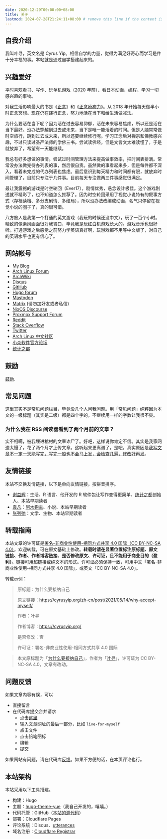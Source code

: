 ```yaml
---
date: 2020-12-29T00:00:00+08:00
title: 关于
lastmod: 2024-07-28T21:24:11+08:00 # remove this line if the content is actually changed
---
```


## 自我介绍

我叫叶寻，英文名是 Cyrus Yip。相信自学的力量，觉得为满足好奇心而学习是件十分幸福的事。本站就是通过自学搭建起来的。

## 兴趣爱好

平时喜欢看书、写作、玩单机游戏（2020 年前）、看日本动画、编程、学习一切感兴趣的事物。

对我生活影响最大的书是《[正念](https://book.douban.com/subject/3681639/)》和《[正念療癒力](https://book.douban.com/subject/25800318/)》。从 2018 年开始每天做半小时正念冥想。现在仍在践行正念，努力地活在当下和给生活做减法。

为什么要活在当下呢？因为活在过去容易抑郁，活在未来容易焦虑，所以还是活在当下最好。没办法穿越到过去或未来，当下是唯一能活着的时间。但是人脑常常做时空旅行，跳到过去或未来，所以还要继续修行呢。学习正念后对禅宗和佛教感兴趣，不过只读过圣严法师的学佛三书。尝试读佛经，但是文言文太难读懂了，于是就放弃了，希望有一天能继续。

我总有好多想做的事情。尝试过时间管理方法来提高做事效率，把时间表排满。常常没办法做完待办列表的事，然后很自责。虽然做的事看起来多，但是每件都不深入，看着未完成的代办列表也焦虑。最后意识到每天精力和时间都有限，就放弃时间管理了，目前只专注于几件事。目前每天专注做两三件事感觉很满足。

最让我震撼的游戏是时空轮回（Ever17），剧情优秀，悬念设计极佳。这个游戏剧透就不精彩了，也不知道怎么推荐了。因为时空轮回采用了视觉小说特有的叙事方式（存档读档、多分支剧情、多结局），所以没办法改编成动画，名气只停留在视觉小说的圈子了，真的很可惜。

八方旅人是我第一个打通的英文游戏（我玩的时候还没中文），玩了一百个小时。精致的像素风画面很对我胃口，毕竟我是玩红白机游戏长大的。游戏音乐也很好听。打通游戏之后感觉之前努力学英语真好啊，玩游戏都不用等中文版了，对自己的英语水平也更有信心了。

## 网站帐号

- [My Blog](https://cyrusyip.org)
- [Arch Linux Forum](https://bbs.archlinux.org/profile.php?id=138854)
- [ArchWiki](https://wiki.archlinux.org/title/Special:Contributions/Cyrus_Yip)
- [Disqus](https://disqus.com/by/cyrusyip/)
- [GitHub](https://github.com/CyrusYip)
- [Hugo forum](https://discourse.gohugo.io/u/cyrusyip/summary)
- [Mastodon](https://mastodon.social/@cyrusyip)
- [Matrix](https://matrix.to/#/@cyrusyip:matrix.org) (请勿加好友或者私信)
- [NixOS Discourse](https://discourse.nixos.org/u/cyrusyip/)
- [Proxmox Support Forum](https://forum.proxmox.com/members/cyrus.172060/)
- [Reddit](https://www.reddit.com/user/CyrusYip)
- [Stack Overflow](https://stackoverflow.com/users/14399237/cyrus-yip)
- [Twitter](https://twitter.com/CyrusYip10)
- [Arch Linux 中文社区](https://bbs.archlinuxcn.org/profile.php?id=163433)
- [小众软件官方论坛](https://meta.appinn.net/u/CyrusYip/)
- [统计之都](https://d.cosx.org/u/CyrusYip)

## 鼓励

[鼓励](/zh-cn/donate).

## 常见问题

这里其实不是常见问题栏目，毕竟没几个人问我问题。用「常见问题」纯粹因为本文的一级标题（其实是二级）都是四个字的，不继续用一样的字数让我很不爽。

### 为什么我在 RSS 阅读器看到了两个月前的文章？

实不相瞒，被我埋进棺材的文章诈尸了。好吧，这样说你肯定不信。其实是我家网速太慢了，花了两个月才上传文章。这听起来更离谱了，是吧。真实原因是[我写文章不一定一天能写完，写完一般也不会马上发，会检查几遍，修改好再发](http://disq.us/p/2fpetao)。

## 友情链接

本站不交换友情链接，以下是单向友情链接，按拼音排序。

- [谢益辉](https://yihui.org/)：生活、R 语言、他开发的 R 软件包让写作变得更简单、[统计之都](https://cosx.org/)创始人、本站早期读者
- [袁凡](https://yuanfan.rbind.io/)：[阿木狗主](https://yuanfan.rbind.io/posts/my-dog/)、小说、本站早期读者
- [张列弛](https://www.liechi.org/)：文学、生物、本站早期读者

## 转载指南

本站文章的许可证是[署名-非商业性使用-相同方式共享 4.0 国际（CC BY-NC-SA 4.0）](https://creativecommons.org/licenses/by-nc-sa/4.0/deed.zh)，欢迎转载，可在原文基础上修改。**转载时请在显著位置标注原标题、原文链接、作者、作者博客链接、是否修改原文、许可证，且不能用于商业目的（盈利）**。链接可用超链接或纯文本的形式。许可证必须保持一致，可用中文「署名-非商业性使用-相同方式共享 4.0 国际」，或英文「CC BY-NC-SA 4.0」。

转载示例：

> 原标题：为什么要接纳自己
>
> 原文链接：https://cyrusyip.org/zh-cn/post/2021/05/14/why-accept-myself/
>
> 作者：叶寻
>
> 作者博客：https://cyrusyip.org/
>
> 是否修改：否
>
> 许可证：署名-非商业性使用-相同方式共享 4.0 国际

> 本文原标题为「[为什么要接纳自己](https://cyrusyip.org/post/2021/05/14/why-accept-myself/)」，作者为「[叶寻](https://cyrusyip.org/)」，许可证为 CC BY-NC-SA 4.0，文章有改动。

## 问题反馈

如果文章内容有误，可以

- 直接留言
- 在代码库提交合并请求
    - 点击[这里](https://github.com/CyrusYip/cyrusyip-blog/find/main)
    - 输入文章网址的最后一部分，比如 `live-for-myself`
    - 点击文件
    - 点击铅笔图标
    - 编辑
    - 提交

如果网站有问题，请在代码库[反馈](https://github.com/CyrusYip/cyrusyip-blog/issues)。如果不方便的话，在本页评论也行。

## 本站架构

本站采用以下工具搭建。

- 构建：Hugo
- 主题：[hugo-theme-yue](https://github.com/CyrusYip/hugo-theme-yue)（我自己开发的，嘻嘻。）
- 代码托管：GitHub（[本站的源代码](https://github.com/CyrusYip/cyrusyip-blog)）
- 部署：Cloudflare Pages
- 评论系统：Disqus、[utterances](https://github.com/utterance/utterances)
- 域名注册：[Cloudflare Registrar](https://www.cloudflare.com/products/registrar/)

